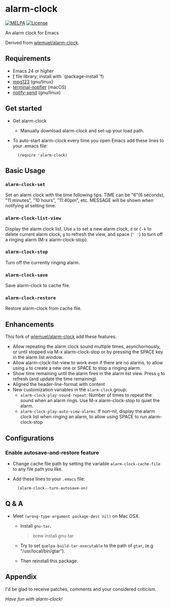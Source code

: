 # alarm-clock

[![MELPA](https://melpa.org/packages/alarm-clock-badge.svg)](https://melpa.org/#/alarm-clock)
[![License](http://img.shields.io/:license-gpl3-blue.svg)](http://www.gnu.org/licenses/gpl-3.0.html)

An alarm clock for Emacs

Derived from [wlemuel/alarm-clock](https://github.com/wlemuel/alarm-clock).

## Requirements

-   Emacs 24 or higher
-   [f](https://stable.melpa.org/#/f) file library; install with `(package-install 'f)
-   [mpg123](http://mpg123.org) (gnu/linux)
-   [terminal-notifier](https://github.com/julienXX/terminal-notifier) (macOS)
-   [notify-send](https://manpages.debian.org/stretch/libnotify-bin/notify-send.1.en.html) (gnu/linux)

## Get started

-   Get alarm-clock
    -   Manually download alarm-clock and set-up your load path.
-   To auto-start alarm-clock every time you open Emacs add these lines to your .emacs file:

          (require 'alarm-clock)

## Basic Usage

### `alarm-clock-set`

Set an alarm clock with the time following tips.
TIME can be "6"(6 seconds), "11 minutes", "10 hours", "11:40pm", etc.
MESSAGE will be shown when notifying at setting time.

### `alarm-clock-list-view`

Display the alarm clock list.
Use `a` to set a new alarm clock, `d` or `C-k` to delete current alarm
clock, `g` to refresh the view, and space (`' '`) to turn off
a ringing alarm (M-x alarm-clock-stop).

### `alarm-clock-stop`

Turn off the currently ringing alarm.

### `alarm-clock-save`

Save alarm-clock to cache file.

### `alarm-clock-restore`

Restore alarm-clock from cache file.

## Enhancements

This fork of
[wlemuel/alarm-clock](https://github.com/wlemuel/alarm-clock) add these
features:

-   Allow repeating the alarm clock sound multiple times,
    asynchornously, or until stopped via M-x alarm-clock-stop
    or by pressing the SPACE key in the alarm list window.
-   Allow alarm-clock-list-view to work even if there are no alarms,
    to allow using `a` to create a new one or SPACE to stop a ringing
    alarm.
-   Show time remaining until the alarm fires in the alarm list view.
    Press `g` to refresh (and update the time remaining).
-   Aligned the header-line-format with content
-   New customization variables in the `alarm-clock` group:
    - `alarm-clock-play-sound-repeat`: Number of times to repeat the
      sound when an alarm rings. Use M-x alarm-clock-stop to quiet the alarm.
    - `alarm-clock-play-auto-view-alarms`: If non-nil, display the alarm
    clock list when ringing an alarm, to allow using SPACE to run alarm-clock-stop

## Configurations

### Enable autosave-and-restore feature

-   Change cache file path by setting the variable `alarm-clock-cache-file` to any file path you like.
-   Add these lines to your `.emacs` file:

          (alarm-clock--turn-autosave-on)

## Q & A

-   Meet `(wrong-type-argument package-desc nil)` on Mac OSX.

    -   Install `gnu-tar`.

        > brew install gnu-tar

    -   Try to set `quelpa-build-tar-executable` to the path of `gtar`, (e.g "/usr/local/bin/gtar").

    -   Then reinstall this package.

## Appendix

I'd be glad to receive patches,
comments and your considered criticism.

_Have fun with alarm-clock!_
